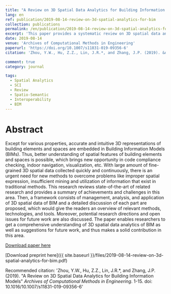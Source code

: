 ```yaml
---
title: "A Review on 3D Spatial Data Analytics for Building Information Models"
lang: en
ref: publication/2019-08-14-review-on-3d-spatial-analytics-for-bim
collection: publications
permalink: /en/publication/2019-08-14-review-on-3d-spatial-analytics-for-bim
excerpt: 'This paper provides a systematic review on 3D spatial data analytics for BIM, state-of-the-art, challenges and potential directions are provided'
date: 2019-08-14
venue: 'Archives of Computational Methods in Engineering'
paperurl: 'https://doi.org/10.1007/s11831-019-09356-6'
citation: 'Zhou, Y.W., Hu, Z.Z., Lin, J.R.*, and Zhang, J.P. (2019). &quot;A Review on 3D Spatial Data Analytics for Building Information Models&quot; <i>Archives of Computational Methods in Engineering</i>. 1-15. doi: 10.1016/10.1007/s11831-019-09356-6'

comment: true
category: journal

tags: 
  - Spatial Analytics
  - SCI
  - Review
  - Spatio-Semantic
  - Interoperability
  - BIM
---
```



Abstract
====

Except for various properties, accurate and intuitive 3D representations of building elements and spaces are embedded in Building Information Models (BIMs). Thus, better understanding of spatial features of building elements and spaces is possible, which brings new opportunity in code compliance checking, indoor navigation, visualization, etc. With large amount of fine-grained 3D spatial data collected quickly and continuously, there is an urgent need for new methods to overcome problems like improper spatial expression, insufficient mining and utilization of information that exist in traditional methods. This research reviews state-of-the-art of related research and provides a summary of achievements and challenges in this area. Then, a framework consists of management, analysis, and application of 3D spatial data of BIM and a detailed discussion of each part are proposed, which would give the readers an overview of relevant methods, technologies, and tools. Moreover, potential research directions and open issues for future work are also discussed. The paper enables researchers to get a comprehensive understanding of 3D spatial data analytics of BIM as well as suggestions for future work, and thus makes a solid contribution in this area.

[Download paper here](https://rdcu.be/bOOve)

[Download preprint here]({{ site.baseurl }}/files/2019-08-14-review-on-3d-spatial-analytics-for-bim.pdf)

Recommended citation: 'Zhou, Y.W., Hu, Z.Z., Lin, J.R.*, and Zhang, J.P. (2019). &quot;A Review on 3D Spatial Data Analytics for Building Information Models&quot; <i>Archives of Computational Methods in Engineering</i>. 1-15. doi: 10.1016/10.1007/s11831-019-09356-6'
